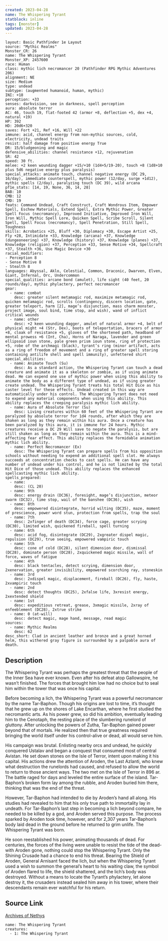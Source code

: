 ```yaml
---
created: 2023-04-28
name: The Whispering Tyrant
statblock: inline
tags: [monster]
updated: 2023-04-28
---
```

```statblock
layout: Basic Pathfinder 1e Layout
source: "Mythic Realms"
Monster_CR: 26
name: The Whispering Tyrant
Monster_XP: 2457600
race: Human
class: mythic lich necromancer 20 (Pathfinder RPG Mythic Adventures 206)
alignment: NE
size: Medium
type: undead
subtype: (augmented humanoid, human, mythic)
INI: +18
perception: +33
senses: darkvision, see in darkness, spell perception
aura: absolute terror
AC: 46, touch 19, flat-footed 42 (armor +8, deflection +5, dex +4, natural +19)
HP: 392
HD: 20d6+320
saves: Fort +21, Ref +16, Will +22
immune: acid, channel energy from non-mythic sources, cold, electricity, undead traits
resist: half damage from positive energy True
DR: 15/bludgeoning and magic
defensive_abilities: channel resistance +12, rejuvenation
SR: 42
speed: 30 ft.
melee: +2 keen wounding dagger +15/+10 (1d4+5/19-20), touch +8 (1d8+10 plus 5d6 negative energy plus paralysis)
special_attacks: animate touch, channel negative energy (DC 29, 16/day), immediate counterspell, mythic power (12/day, surge +1d12), mythic spells (2/day), paralyzing touch (DC 39), wild arcana
pf1e_stats: [14, 19, None, 36, 14, 28]
BAB: 10
CMB: 12
CMD: 19
feats: Command Undead, Craft Construct, Craft Wondrous Item, Empower Spell, Eschew Materials, Extend Spell, Extra Mythic Power, Greater Spell Focus (necromancy), Improved Initiative, Improved Iron Will, Iron Will, Mythic Spell Lore, Quicken Spell, Scribe Scroll, Silent Spell, Spell Focus (necromancy), Spell Penetration, Still Spell, Toughness
skills: Acrobatics +25, Bluff +30, Diplomacy +30, Escape Artist +25, Fly +28, Intimidate +33, Knowledge (arcana) +37, Knowledge (dungeoneering) +37, Knowledge (history) +37, Knowledge (planes) +37, Knowledge (religion) +37, Perception +33, Sense Motive +34, Spellcraft +37, Stealth +36, Use Magic Device +30
racial_modifiers:
- Perception 8
- Sense Motive 8
- Stealth 8
languages: Abyssal, Aklo, Celestial, Common, Draconic, Dwarven, Elven, Giant, Infernal, Orc, Undercommon
special_qualities: arcane bond (amulet), life sight (40 feet, 20 rounds/day), mythic phylactery, perfect necromancer
gear:
  - name: combat
    desc: greater silent metamagic rod, maximize metamagic rod, quicken metamagic rod, scrolls (contingency, discern location, gate, greater teleport, harm [2], mage’s disjunction, mass charm monster, project image, soul bind, time stop, and wish), wand of inflict critical wounds
  - name: other
    desc: +2 keen wounding dagger, amulet of natural armor +4, belt of physical might +4 (Str, Dex), boots of teleportation, bracers of armor +8, cloak of resistance +5, gloves of the shortened path, headband of mental prowess +6 (Int, Cha), Horns of Naraga, lavender and green ellipsoid ioun stone, pale green prism ioun stone, ring of protection +5, robe of the archmagi (black), tyrant’s ring (minor artifact, acts as a ring of freedom of movement and a ring of greater spell storing containing antilife shell and spell immunity), unfettered shirt
special_abilities:
  - name: Animate Touch (Su)
    desc: As a standard action, the Whispering Tyrant can touch a dead creature and animate it as a skeleton or zombie, as if using animate dead. He can expend one use of mythic power when using this ability to animate the body as a different type of undead, as if using greater create undead. The Whispering Tyrant treats his total Hit Dice as his caster level for these effects. Undead created in this way are automatically under his control. The Whispering Tyrant does not need to expend any material components when using this ability. This ability replaces the creeping paralysis mythic lich ability.
  - name: Aura of Absolute Terror (Su)
    desc: Living creatures within 60 feet of the Whispering Tyrant are paralyzed by absolute terror for 1d4 rounds, after which they are shaken as long as they remain within his aura. Once a creature has been paralyzed by this aura, it is immune for 24 hours. Mythic creatures receive a DC 29 Will save to negate the paralysis, but are still shaken as long as they remain within the aura. This is a mind-affecting fear effect. This ability replaces the formidable animation mythic lich ability.
  - name: Perfect Necromancer (Ex)
    desc: The Whispering Tyrant can prepare spells from his opposition schools without needing to expend an additional spell slot. He always succeeds at concentration checks to cast spells. He can have any number of undead under his control, and he is not limited by the total Hit Dice of those undead. This ability replaces the enhanced spellcasting mythic lich ability.
spells_prepared:
  - name:
    desc: (CL 20)
  - name: 9th
    desc: energy drain (DC36), foresight, mage’s disjunction, meteor swarm (DC32), time stop, wail of the banshee (DC36), wish
  - name: 8th
    desc: empowered disintegrate, horrid wilting (DC35), maze, moment of prescience, power word stun, protection from spells, trap the soul
  - name: 7th
    desc: 2xfinger of death (DC34), force cage, greater scrying (DC30), limited wish, quickened fireball, spell turning
  - name: 6th
    desc: acid fog, disintegrate (DC29), 2xgreater dispel magic, repulsion (DC29), true seeing, empowered vampiric touch
  - name: 5th
    desc: cone of cold (DC28), silent dimension door, dismissal (DC28), dominate person (DC28), 2xquickened magic missile, wall of force, waves of fatigue
  - name: 4th
    desc: black tentacles, detect scrying, dimension door, 2xenervation, greater invisibility, empowered scorching ray, stoneskin
  - name: 3rd
    desc: 2xdispel magic, displacement, fireball (DC26), fly, haste, 2xvampiric touch
  - name: 2nd
    desc: detect thoughts (DC25), 2xfalse life, 3xresist energy, 2xextended shield
  - name: 1st
    desc: expeditious retreat, grease, 3xmagic missile, 2xray of enfeeblement (DC28), 2xtrue strike
  - name: 0 (at-will)
    desc: detect magic, mage hand, message, read magic
sources:
  - name: Mythic Realms
    desc: 62
desc_short: Clad in ancient leather and bronze and a great horned helm, this withered gray figure is surrounded by a palpable aura of death.
```
## Description
The Whispering Tyrant was perhaps the greatest threat that the people of the Inner Sea have ever known. Even after his defeat atop Gallowspire, he wasn’t finished. The forces that brought him low had no choice but to seal him within the tower that was once his capital.

Before becoming a lich, the Whispering Tyrant was a powerful necromancer by the name Tar-Baphon. Though his origins are lost to time, it’s thought that he grew up on the shores of Lake Encarthan, where he first studied the necromantic arts. As his power grew, so did his ambition, eventually leading him to the Cenotaph, the resting place of the slumbering runelord of gluttony. After unlocking the powers of Zutha, Tar-Baphon gained power beyond that of mortals. He realized then that true greatness required bringing the world itself under his control-alive or dead, all would serve him.

His campaign was brutal. Enlisting nearby orcs and undead, he quickly conquered Ustalav and began a conquest that consumed most of central Avistan. He set down stones on the Isle of Terror, intent upon making it his capital. His actions drew the attention of Aroden, the Last Azlanti, who knew what destruction the runelords had caused, and refused to allow the world to return to those ancient ways. The two met on the Isle of Terror in 896 ar. The battle raged for days and leveled the entire surface of the island. Tar-Baphon’s broken form lay among the rubble, and Aroden buried him there, thinking that was the end of the threat.

However, Tar-Baphon had intended to die by Aroden’s hand all along. His studies had revealed to him that his only true path to immortality lay in undeath. For Tar-Baphon’s last step in becoming a lich beyond compare, he needed to be killed by a god, and Aroden served this purpose. The process sparked by Aroden took time, however, and for 2,307 years Tar-Baphon’s body laid dead in the ground before he returned to grim unlife. The Whispering Tyrant was born.

He soon reestablished his power, animating thousands of dead. For centuries, the forces of the living were unable to resist the tide of the dead-with Aroden gone, nothing could stop the Whispering Tyrant. Only the Shining Crusade had a chance to end his threat. Bearing the Shield of Aroden, General Arnisant faced the lich, but when the Whispering Tyrant used a wish to summon the general’s heart to his waiting claw, the symbol of Aroden flared to life, the shield shattered, and the lich’s body was destroyed. Without a means to locate the Tyrant’s phylactery, let alone destroy it, the crusaders instead sealed him away in his tower, where their descendants remain ever watchful for his return.
## Source Link
[Archives of Nethys](https://aonprd.com/MythicMonsterDisplay.aspx?ItemName=The%20Whispering%20Tyrant)
```encounter-table
name: The Whispering Tyrant
creatures:
  - 1: The Whispering Tyrant
```
